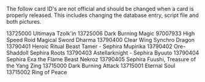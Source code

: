 The follow card ID's are not official and should be changed when a card is properly released. This includes changing the database entry, script file and both pictures.

13725000 Ultimaya Tzolk'in
13725006 Dark Burning Magic
97007933 High Speed Roid Magical Sword Dharma
13790400 Clear Wing Synchro Dragon
13790401 Heroic Ritual Beast Tamer - Sephira Mupirika
13790402 Ore-Shaddoll Sephira Roots
13790403 Astellarknight - Sephira Byuuto
13790404 Sephira Exa the Flame Beast Nekroz
13790405 Sephira Fuushi, Treasure of the Yang Zing
13715000 Dark Burning Attack
13715001 Eternal Soul
13715002 Ring of Peace
